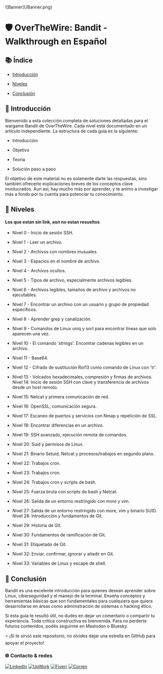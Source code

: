 ![Banner]{/Banner.png}
# 🛡️ OverTheWire: Bandit - Walkthrough en Español

## 📚 Índice

* [Introducción](#-Introducción)


* [Niveles](#-Niveles)


* [Conclusión](#-Conclusión)

## 📖 Introducción

Bienvenido a esta colección completa de soluciones detalladas para el wargame Bandit de OverTheWire. Cada nivel está documentado en un artículo independiente. La estructura de cada guía es la siguiente:

* Introducciòn

* Objetivo

* Teoria
  
* Solución paso a paso

El objetivo de este material no es solamente darte las respuestas, sino también ofrecerte explicaciones breves de los conceptos clave involucrados. Aun así, hay mucho más por aprender, y te animo a investigar más a fondo por tu cuenta para potenciar tu conocimiento.

## 🚀 Niveles

#### Los que estan sin link, aun no estan resueltos

- Nivel 0 - Inicio de sesión SSH.

- Nivel 1 - Leer un archivo.

- Nivel 2 - Archivos con nombres inusuales.

- Nivel 3 - Espacios en el nombre de archivo.

- Nivel 4 - Archivos ocultos.

- Nivel 5 - Tipos de archivo, especialmente archivos legibles.

- Nivel 6 - Archivos legibles, tamaños de archivo y archivos no ejecutables.

- Nivel 7 - Encontrar un archivo con un usuario y grupo de propiedad específicos.

- Nivel 8 - Aprender grep y canalización.

- Nivel 9 - Comandos de Linux uniq y sort para encontrar líneas que solo aparecen una vez.

- Nivel 10 - El comando 'strings'. Encontrar cadenas legibles en un archivo.

- Nivel 11 - Base64.

- Nivel 12 - Cifrado de sustitución Rot13 como comando de Linux con 'tr'.

- Nivel 13 - Volcados hexadecimales, compresión y firmas de archivos. Nivel 14: Inicio de sesión SSH con clave y 
transferencia de archivos desde un host remoto.

- Nivel 15: Netcat y primera comunicación de red.

- Nivel 16: OpenSSL, comunicación segura.

- Nivel 17: Escaneo de puertos y servicios con Nmap y repetición de SSL.

- Nivel 18: Encontrar diferencias en un archivo.

- Nivel 19: SSH avanzado, ejecución remota de comandos.

- Nivel 20: Suid y permisos de Linux.

- Nivel 21: Binario Setuid, Netcat y procesos/trabajos en segundo plano.

- Nivel 22: Trabajos cron.

- Nivel 23: Trabajos cron.

- Nivel 24: Trabajos cron y scripts de bash.

- Nivel 25: Fuerza bruta con scripts de bash y Netcat.

- Nivel 26: Salida de un entorno restringido con more y vim.

- Nivel 27: Salida de un entorno restringido con more, vim y binario SUID. Nivel 28: Introducción y fundamentos de Git.

- Nivel 29: Historia de Git.

- Nivel 30: Fundamentos de ramificación de Git.

- Nivel 31: Etiquetado de Git.

- Nivel 32: Enviar, confirmar, ignorar y añadir en Git.

- Nivel 33: Variables de Linux y escape de shell.


## 🎯 Conclusión

Bandit es una excelente introducción para quienes desean aprender sobre Linux, ciberseguridad y el manejo de la terminal. Enseña conceptos y herramientas básicas que son fundamentales para cualquiera que quiera desarrollarse en áreas como administración de sistemas o hacking ético.

Si esta guía te resultó útil, no dudes en dejar un comentario o compartir tu experiencia. Toda crítica constructiva es bienvenida. Para no perderte futuros contenidos, podés seguirme en Mastodon o Bluesky.

⭐ ¡Si te sirvió este repositorio, no olvides dejar una estrella en GitHub para apoyar el proyecto!

### 🌐 Contacto & redes

[![LinkedIn](https://img.shields.io/badge/-LinkedIn-0077B5?style=flat-square&logo=linkedin&logoColor=white)](https://www.linkedin.com/in/lautaro-jara)
[![UpWork](https://img.shields.io/badge/-UpWork-6fda44?style=flat-square&logo=upwork&logoColor=white)](https://www.upwork.com/freelancers/~017f300d86831fd3c2)
[![Fiverr](https://img.shields.io/badge/-Fiverr-1DBF73?style=flat-square&logo=fiverr&logoColor=white)](https://es.fiverr.com/s/7Yl6ZYy)
[![Correo](https://img.shields.io/badge/-Email-D14836?style=flat-square&logo=gmail&logoColor=white)](mailto:jara.lautaro@gmail.com)



